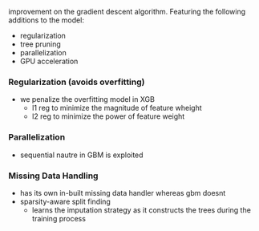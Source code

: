 improvement on the gradient descent algorithm. Featuring the following additions to the model: 
- regularization
- tree pruning 
- parallelization 
- GPU acceleration 

### Regularization (avoids overfitting) 
- we penalize the overfitting model in XGB 
	- l1 reg to minimize the magnitude of feature wheight 
	- l2 reg to minimize the power of feature weight 

### Parallelization
- sequential nautre in GBM is exploited 

### Missing Data Handling 
- has its own in-built missing data handler whereas gbm doesnt 
- sparsity-aware split finding 
	- learns the imputation strategy as it constructs the trees during the training process 



